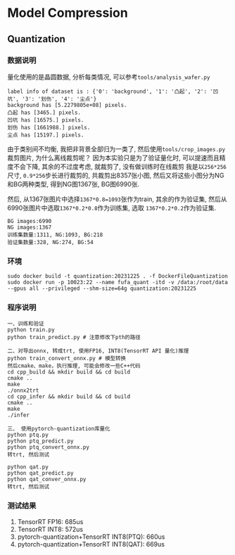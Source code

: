 # Model Compression
## Quantization
### 数据说明
量化使用的是晶圆数据, 分析每类情况, 可以参考`tools/analysis_wafer.py`
```shell
label info of dataset is : {'0': 'background', '1': '凸起', '2': '凹坑', '3': '划伤', '4': '尘点'}
background has [5.2279805e+08] pixels.
凸起 has [3465.] pixels.
凹坑 has [16575.] pixels.
划伤 has [1661988.] pixels.
尘点 has [15197.] pixels.
```
由于类别间不均衡, 我把非背景全部归为一类了, 然后使用`tools/crop_images.py`裁剪图片, 为什么离线裁剪呢？
因为本实验只是为了验证量化时, 可以提速而且精度不会下降, 其余的不过度考虑, 就裁剪了, 没有做训练时在线裁剪
我是以`256*256`尺寸, `0.9*256`步长进行裁剪的, 共裁剪出8357张小图, 然后又将这些小图分为NG和BG两种类型, 
得到NG图1367张, BG图6990张.

然后, 从1367张图片中选择`1367*0.8=1093`张作为train, 其余的作为验证集, 然后从6990张图片中选取`1367*0.2*0.8`作为训练集, 选取
`1367*0.2*0.2`作为验证集.
```shell
BG images:6990
NG images:1367
训练集数量:1311, NG:1093, BG:218
验证集数量:328, NG:274, BG:54
```

### 环境
```shell
sudo docker build -t quantization:20231225 . -f DockerFileQuantization
sudo docker run -p 10023:22 --name fufa_quant -itd -v /data:/root/data --gpus all --privileged --shm-size=64g quantization:20231225
```

### 程序说明
```shell
一、训练和验证
python train.py
python train_predict.py # 注意修改下pth的路径

二、对导出onnx, 转成trt, 使用FP16, INT8(TensorRT API 量化)推理
python train_convert_onnx.py # 模型转换
然后cmake、make，执行推理, 可能会修改一些C++代码
cd cpp_build && mkdir build && cd build
cmake ..
make
./onnx2trt
cd cpp_infer && mkdir build && cd build
cmake ..
make
./infer

三、 使用pytorch-quantization库量化
python ptq.py
python ptq_predict.py
python ptq_convert_onnx.py
转trt, 然后测试

python qat.py
python qat_predict.py
python qat_conver_onnx.py
转trt, 然后测试

```
### 测试结果
1. TensorRT FP16: 685us
2. TensorRT INT8: 572us
3. pytorch-quantization+TensorRT INT8(PTQ): 660us
4. pytorch-quantization+TensorRT INT8(QAT): 669us
